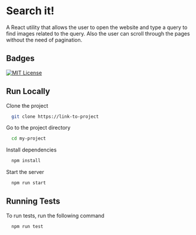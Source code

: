 
# Search it!

A React utility that allows the user to open the website and type a query to find images related to the query. Also the user can scroll through the pages without the need of pagination.
 


## Badges


[![MIT License](https://img.shields.io/github/tests/ParthTrehan22/Search-It)](https://github.com/tterb/atomic-design-ui/blob/master/LICENSEs)

## Run Locally

Clone the project

```bash
  git clone https://link-to-project
```

Go to the project directory

```bash
  cd my-project
```

Install dependencies

```bash
  npm install
```

Start the server

```bash
  npm run start
```


## Running Tests

To run tests, run the following command

```bash
  npm run test
```

